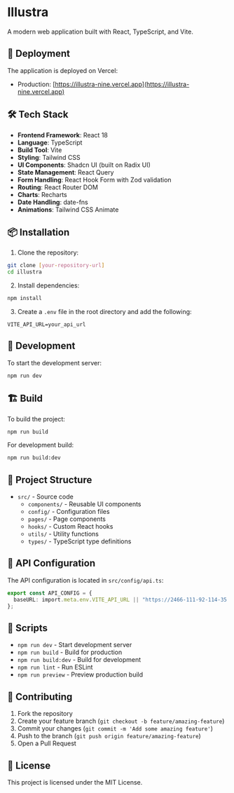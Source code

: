 # Illustra

A modern web application built with React, TypeScript, and Vite.

## 🚀 Deployment

The application is deployed on Vercel:
- Production: [https://illustra-nine.vercel.app](https://illustra-nine.vercel.app)

## 🛠️ Tech Stack

- **Frontend Framework**: React 18
- **Language**: TypeScript
- **Build Tool**: Vite
- **Styling**: Tailwind CSS
- **UI Components**: Shadcn UI (built on Radix UI)
- **State Management**: React Query
- **Form Handling**: React Hook Form with Zod validation
- **Routing**: React Router DOM
- **Charts**: Recharts
- **Date Handling**: date-fns
- **Animations**: Tailwind CSS Animate

## 📦 Installation

1. Clone the repository:
```bash
git clone [your-repository-url]
cd illustra
```

2. Install dependencies:
```bash
npm install
```

3. Create a `.env` file in the root directory and add the following:
```env
VITE_API_URL=your_api_url
```

## 🚀 Development

To start the development server:

```bash
npm run dev
```

## 🏗️ Build

To build the project:

```bash
npm run build
```

For development build:
```bash
npm run build:dev
```

## 📁 Project Structure

- `src/` - Source code
  - `components/` - Reusable UI components
  - `config/` - Configuration files
  - `pages/` - Page components
  - `hooks/` - Custom React hooks
  - `utils/` - Utility functions
  - `types/` - TypeScript type definitions

## 🔧 API Configuration

The API configuration is located in `src/config/api.ts`:
```typescript
export const API_CONFIG = {
  baseURL: import.meta.env.VITE_API_URL || "https://2466-111-92-114-35.ngrok-free.app",
};
```

## 📝 Scripts

- `npm run dev` - Start development server
- `npm run build` - Build for production
- `npm run build:dev` - Build for development
- `npm run lint` - Run ESLint
- `npm run preview` - Preview production build

## 🤝 Contributing

1. Fork the repository
2. Create your feature branch (`git checkout -b feature/amazing-feature`)
3. Commit your changes (`git commit -m 'Add some amazing feature'`)
4. Push to the branch (`git push origin feature/amazing-feature`)
5. Open a Pull Request

## 📄 License

This project is licensed under the MIT License.
